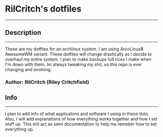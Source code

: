 # RilCritch's dotfiles
---

## Description
---
These are my dotfiles for an archlinux system. I am using ArcoLinuxB AwesomeWM variant. These dotfiles will change drastically as I decide to overhaul my entire system. I plan to make backups full rices I make when I'm down with them. Im always tweaking my shit, so this repo is ever changing and evolving.

### Author: RilCritch (Riley Critchfield)

## Info
---
I plan to add info of what applicatons and software I using in these dots. Also, I will add explanations of how everything works together and how I set stuff up. This will act as semi documentation to help me remeber how to set everything up.
